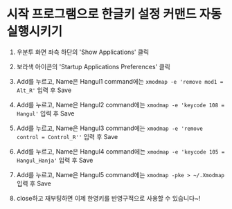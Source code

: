 # 시작 프로그램으로 한글키 설정 커맨드 자동 실행시키기

  1. 우분투 화면 좌측 하단의 'Show Applications' 클릭 
  
  2. 보라색 아이콘의 'Startup Applications Preferences' 클릭
  
  3. Add를 누르고, Name은 Hangul1 command에는 `xmodmap -e 'remove mod1 = Alt_R'` 입력 후 Save
  
  4. Add를 누르고, Name은 Hangul2 command에는 `xmodmap -e 'keycode 108 = Hangul'` 입력 후 Save
  
  5. Add를 누르고, Name은 Hangul3 command에는 `xmodmap -e 'remove control = Control_R''` 입력 후 Save
  
  6. Add를 누르고, Name은 Hangul4 command에는 `xmodmap -e 'keycode 105 = Hangul_Hanja'` 입력 후 Save
  
  7. Add를 누르고, Name은 Hangul5 command에는 `xmodmap -pke > ~/.Xmodmap` 입력 후 Save
  
  8. close하고 재부팅하면 이제 한영키를 반영구적으로 사용할 수 있습니다~!
